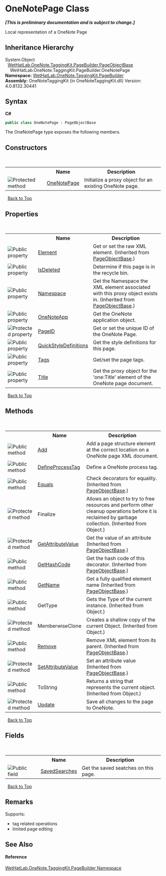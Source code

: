 # OneNotePage Class
 _**\[This is preliminary documentation and is subject to change.\]**_

Local representation of a OneNote Page


## Inheritance Hierarchy
System.Object<br />&nbsp;&nbsp;<a href="10522ffc-023c-fe2b-d07f-22ef617cb6f6.md">WetHatLab.OneNote.TaggingKit.PageBuilder.PageObjectBase</a><br />&nbsp;&nbsp;&nbsp;&nbsp;WetHatLab.OneNote.TaggingKit.PageBuilder.OneNotePage<br />
**Namespace:**&nbsp;<a href="56352230-71f2-f4b7-63a8-983965663af5.md">WetHatLab.OneNote.TaggingKit.PageBuilder</a><br />**Assembly:**&nbsp;OneNoteTaggingKit (in OneNoteTaggingKit.dll) Version: 4.0.8132.30441

## Syntax

**C#**<br />
``` C#
public class OneNotePage : PageObjectBase
```

The OneNotePage type exposes the following members.


## Constructors
&nbsp;<table><tr><th></th><th>Name</th><th>Description</th></tr><tr><td>![Protected method](media/protmethod.gif "Protected method")</td><td><a href="a80bcbb0-1ede-e2e1-8962-e88d2d8794e2.md">OneNotePage</a></td><td>
Initialize a proxy object for an existing OneNote page.</td></tr></table>&nbsp;
<a href="#onenotepage-class">Back to Top</a>

## Properties
&nbsp;<table><tr><th></th><th>Name</th><th>Description</th></tr><tr><td>![Public property](media/pubproperty.gif "Public property")</td><td><a href="b1355277-06a2-7c7b-8423-2a3d979b9e32.md">Element</a></td><td>
Get or set the raw XML element.
 (Inherited from <a href="10522ffc-023c-fe2b-d07f-22ef617cb6f6.md">PageObjectBase</a>.)</td></tr><tr><td>![Public property](media/pubproperty.gif "Public property")</td><td><a href="785990f1-cba1-86a0-e04a-7e5ea0c50e9b.md">IsDeleted</a></td><td>
Determine if this page is in the recycle bin.</td></tr><tr><td>![Public property](media/pubproperty.gif "Public property")</td><td><a href="f3e4f694-8098-5550-71ff-8ae66afd9f7a.md">Namespace</a></td><td>
Get the Namespace the XML element associated with this proxy object exists in.
 (Inherited from <a href="10522ffc-023c-fe2b-d07f-22ef617cb6f6.md">PageObjectBase</a>.)</td></tr><tr><td>![Public property](media/pubproperty.gif "Public property")</td><td><a href="27d4d702-6421-4af7-f217-3942bf6ed458.md">OneNoteApp</a></td><td>
Get the OneNote application object.</td></tr><tr><td>![Protected property](media/protproperty.gif "Protected property")</td><td><a href="283e3af5-6d8b-5cac-f786-c5222cdfaea9.md">PageID</a></td><td>
Get or set the unique ID of the OneNote Page.</td></tr><tr><td>![Public property](media/pubproperty.gif "Public property")</td><td><a href="0e8aa665-18f5-e11e-1284-627fcc75c42d.md">QuickStyleDefinitions</a></td><td>
Get the style definitions for this page.</td></tr><tr><td>![Public property](media/pubproperty.gif "Public property")</td><td><a href="49827a48-b0ce-7457-55b5-b5bfd19511bd.md">Tags</a></td><td>
Get/set the page tags.</td></tr><tr><td>![Public property](media/pubproperty.gif "Public property")</td><td><a href="c2860cea-41eb-f2eb-d59a-2c35d1f77211.md">Title</a></td><td>
Get the proxy object for the 'one:Title' element of the OneNote page document.</td></tr></table>&nbsp;
<a href="#onenotepage-class">Back to Top</a>

## Methods
&nbsp;<table><tr><th></th><th>Name</th><th>Description</th></tr><tr><td>![Public method](media/pubmethod.gif "Public method")</td><td><a href="2885d1db-9379-df2b-901d-ed9aa0d4796a.md">Add</a></td><td>
Add a page structure element at the correct location on a OneNote page XML document.</td></tr><tr><td>![Public method](media/pubmethod.gif "Public method")</td><td><a href="1778dc93-d24c-68b8-baab-c476cdd88981.md">DefineProcessTag</a></td><td>
Define a OneNote process tag.</td></tr><tr><td>![Public method](media/pubmethod.gif "Public method")</td><td><a href="febd286e-b95d-3257-ffed-d2b4475144e4.md">Equals</a></td><td>
Check decorators for equality.
 (Inherited from <a href="10522ffc-023c-fe2b-d07f-22ef617cb6f6.md">PageObjectBase</a>.)</td></tr><tr><td>![Protected method](media/protmethod.gif "Protected method")</td><td>Finalize</td><td>
Allows an object to try to free resources and perform other cleanup operations before it is reclaimed by garbage collection.
 (Inherited from Object.)</td></tr><tr><td>![Protected method](media/protmethod.gif "Protected method")</td><td><a href="4d9c0f69-ca27-d06d-850a-46da816f98ab.md">GetAttributeValue</a></td><td>
Get the value of an attribute
 (Inherited from <a href="10522ffc-023c-fe2b-d07f-22ef617cb6f6.md">PageObjectBase</a>.)</td></tr><tr><td>![Public method](media/pubmethod.gif "Public method")</td><td><a href="ebe970b7-5320-4551-378d-7958ca5e66fd.md">GetHashCode</a></td><td>
Get the hash code of this decorator.
 (Inherited from <a href="10522ffc-023c-fe2b-d07f-22ef617cb6f6.md">PageObjectBase</a>.)</td></tr><tr><td>![Public method](media/pubmethod.gif "Public method")</td><td><a href="24d1c39f-0f88-8c79-394d-4fc20eaacccb.md">GetName</a></td><td>
Get a fully qualified element name
 (Inherited from <a href="10522ffc-023c-fe2b-d07f-22ef617cb6f6.md">PageObjectBase</a>.)</td></tr><tr><td>![Public method](media/pubmethod.gif "Public method")</td><td>GetType</td><td>
Gets the Type of the current instance.
 (Inherited from Object.)</td></tr><tr><td>![Protected method](media/protmethod.gif "Protected method")</td><td>MemberwiseClone</td><td>
Creates a shallow copy of the current Object.
 (Inherited from Object.)</td></tr><tr><td>![Public method](media/pubmethod.gif "Public method")</td><td><a href="038c07b4-81ab-47d2-e16c-516917687b3a.md">Remove</a></td><td>
Remove XML element from its parent.
 (Inherited from <a href="10522ffc-023c-fe2b-d07f-22ef617cb6f6.md">PageObjectBase</a>.)</td></tr><tr><td>![Protected method](media/protmethod.gif "Protected method")</td><td><a href="77d51981-a0cd-15e4-5ea7-0f1dc3d61657.md">SetAttributeValue</a></td><td>
Set an attribute value
 (Inherited from <a href="10522ffc-023c-fe2b-d07f-22ef617cb6f6.md">PageObjectBase</a>.)</td></tr><tr><td>![Public method](media/pubmethod.gif "Public method")</td><td>ToString</td><td>
Returns a string that represents the current object.
 (Inherited from Object.)</td></tr><tr><td>![Protected method](media/protmethod.gif "Protected method")</td><td><a href="1a4a4951-f976-f441-3d6b-2139333f75fc.md">Update</a></td><td>
Save all changes to the page to OneNote.</td></tr></table>&nbsp;
<a href="#onenotepage-class">Back to Top</a>

## Fields
&nbsp;<table><tr><th></th><th>Name</th><th>Description</th></tr><tr><td>![Public field](media/pubfield.gif "Public field")</td><td><a href="3fe15495-2a36-854e-a4cd-74d104b25eb3.md">SavedSearches</a></td><td>
Get the saved seatches on this page.</td></tr></table>&nbsp;
<a href="#onenotepage-class">Back to Top</a>

## Remarks
Supports:
&nbsp;<ul><li>tag related operations</li><li>limited page editing</li></ul>

## See Also


#### Reference
<a href="56352230-71f2-f4b7-63a8-983965663af5.md">WetHatLab.OneNote.TaggingKit.PageBuilder Namespace</a><br />
